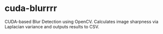 # cuda-blurrrr
CUDA-based Blur Detection using OpenCV. Calculates image sharpness via Laplacian variance and outputs results to CSV.
